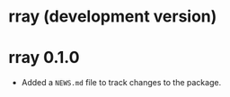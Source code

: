 # rray (development version)

# rray 0.1.0

* Added a `NEWS.md` file to track changes to the package.
